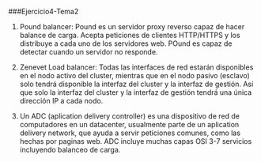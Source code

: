 
###Ejercicio4-Tema2

1. Pound balancer: Pound es un servidor  proxy reverso capaz de hacer balance de carga. Acepta peticiones de clientes
HTTP/HTTPS y los distribuye a cada uno de los servidores web. POund es capaz de detectar cuando un servidor no responde.

2. Zenevet Load balancer: Todas las interfaces de red estarán disponibles en el nodo activo del cluster, mientras que en el nodo pasivo (esclavo) solo tendrá disponible
la interfaz del cluster y la interfaz de gestión. Así que solo la interfaz del cluster y la interfaz de gestión tendrá una única dirección IP a cada nodo.

3. Un ADC (aplication delivery controller) es una dispositivo de red de computadores en un datacenter, usualmente parte de un aplication delivery network, que ayuda a servir peticiones comunes, como las hechas por paginas web. ADC incluye muchas capas OSI 3-7 servicios incluyendo balanceo de carga.
